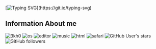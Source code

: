 [![Typing SVG](https://readme-typing-svg.herokuapp.com?font=menlo&color=%FFF1C8&height=60&width=600&lines=CrazyH+-+A+Python+Developer+;Loves+Every+Cat+In+The+World!;Loves+Fresh+Air!)](https://git.io/typing-svg)

<h2>Information About me</h2>
<p align="left"> 
  <img src="https://komarev.com/ghpvc/?username=cph101&label=Profile Visitors&color=001eff&style=flat" alt="3kh0" /> 
  <img href="https://www.apple.com/macos/" src="https://img.shields.io/badge/OS-MacOS-lightgrey/?logo=macos" alt="os">
  <img href="https://developer.apple.com/xcode/" src="https://img.shields.io/badge/Editor-XCode-blue/?logo=xcode" alt="editor">
  <img href="https://www.apple.com/uk/apple-music/" src="https://img.shields.io/badge/Listens%20to-Apple%20Music-FA233B/?logo=applemusic&logoColor=warning&color=FA233B" alt="music">
  <img src="https://img.shields.io/badge/Knows-HTML-blue/?logo=html5&logoColor=warning&color=orange" alt="html">
  <img href="https://www.apple.com/uk/safari/" alt="safari" src="https://img.shields.io/badge/Uses-Safari-blue/?logo=safari&logocolor=blue&color=blue">
  <img alt="GitHub User's stars" src="https://img.shields.io/github/stars/cph101?color=yellow&label=User%20Stars&logo=github&logoColor=yellow">
  <img alt="GitHub followers" src="https://img.shields.io/github/followers/cph101?color=g&label=User%20Followers&logo=github">
       </p>
